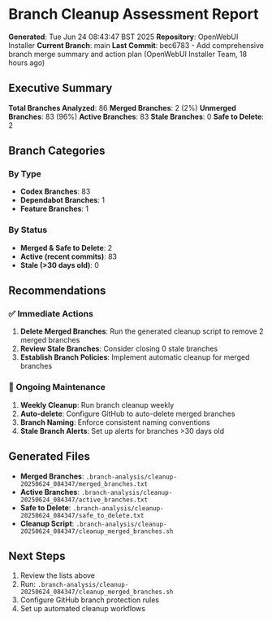 # Branch Cleanup Assessment Report

**Generated**: Tue Jun 24 08:43:47 BST 2025
**Repository**: OpenWebUI Installer
**Current Branch**: main
**Last Commit**: bec6783 - Add comprehensive branch merge summary and action plan (OpenWebUI Installer Team, 18 hours ago)

## Executive Summary

**Total Branches Analyzed**:       86
**Merged Branches**: 2 (2%)
**Unmerged Branches**: 83 (96%)
**Active Branches**: 83
**Stale Branches**: 0
**Safe to Delete**: 2

## Branch Categories

### By Type
- **Codex Branches**: 83
- **Dependabot Branches**: 1
- **Feature Branches**: 1

### By Status
- **Merged & Safe to Delete**: 2
- **Active (recent commits)**: 83
- **Stale (>30 days old)**: 0

## Recommendations

### ✅ Immediate Actions
1. **Delete Merged Branches**: Run the generated cleanup script to remove 2 merged branches
2. **Review Stale Branches**: Consider closing 0 stale branches
3. **Establish Branch Policies**: Implement automatic cleanup for merged branches

### 🔄 Ongoing Maintenance
1. **Weekly Cleanup**: Run branch cleanup weekly
2. **Auto-delete**: Configure GitHub to auto-delete merged branches
3. **Branch Naming**: Enforce consistent naming conventions
4. **Stale Branch Alerts**: Set up alerts for branches >30 days old

## Generated Files

- **Merged Branches**: `.branch-analysis/cleanup-20250624_084347/merged_branches.txt`
- **Active Branches**: `.branch-analysis/cleanup-20250624_084347/active_branches.txt`
- **Safe to Delete**: `.branch-analysis/cleanup-20250624_084347/safe_to_delete.txt`
- **Cleanup Script**: `.branch-analysis/cleanup-20250624_084347/cleanup_merged_branches.sh`

## Next Steps

1. Review the lists above
2. Run: `.branch-analysis/cleanup-20250624_084347/cleanup_merged_branches.sh`
3. Configure GitHub branch protection rules
4. Set up automated cleanup workflows

